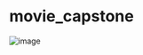 # movie_capstone


![image](https://user-images.githubusercontent.com/31460531/35476519-535ee380-037f-11e8-851f-ab75e745f2aa.png)

